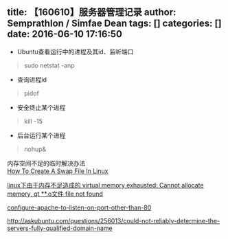 title: 【160610】服务器管理记录
author: Semprathlon / Simfae Dean
tags: []
categories: []
date: 2016-06-10 17:16:50
---
- Ubuntu查看运行中的进程及其id、监听端口
> sudo netstat -anp

- 查询进程id
> pidof

- 安全终止某个进程
> kill -15

- 后台运行某个进程
> nohup& 

内存空间不足的临时解决办法  
[How To Create A Swap File In Linux](http://digitizor.com/create-swap-file-ubuntu-linux/)

[linux下由于内存不足造成的 virtual memory exhausted: Cannot allocate memory, qt **.o文件 file not found](http://blog.csdn.net/s170262941/article/details/18139795)

[configure-apache-to-listen-on-port-other-than-80](http://stackoverflow.com/questions/3940909/configure-apache-to-listen-on-port-other-than-80)

http://askubuntu.com/questions/256013/could-not-reliably-determine-the-servers-fully-qualified-domain-name